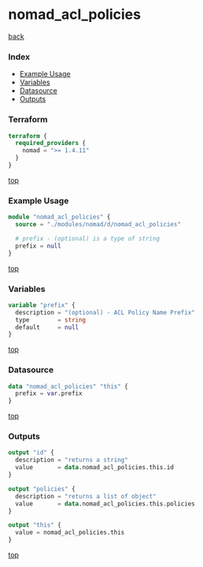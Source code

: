 # nomad_acl_policies

[back](../nomad.md)

### Index

- [Example Usage](#example-usage)
- [Variables](#variables)
- [Datasource](#datasource)
- [Outputs](#outputs)

### Terraform

```terraform
terraform {
  required_providers {
    nomad = ">= 1.4.11"
  }
}
```

[top](#index)

### Example Usage

```terraform
module "nomad_acl_policies" {
  source = "./modules/nomad/d/nomad_acl_policies"

  # prefix - (optional) is a type of string
  prefix = null
}
```

[top](#index)

### Variables

```terraform
variable "prefix" {
  description = "(optional) - ACL Policy Name Prefix"
  type        = string
  default     = null
}
```

[top](#index)

### Datasource

```terraform
data "nomad_acl_policies" "this" {
  prefix = var.prefix
}
```

[top](#index)

### Outputs

```terraform
output "id" {
  description = "returns a string"
  value       = data.nomad_acl_policies.this.id
}

output "policies" {
  description = "returns a list of object"
  value       = data.nomad_acl_policies.this.policies
}

output "this" {
  value = nomad_acl_policies.this
}
```

[top](#index)